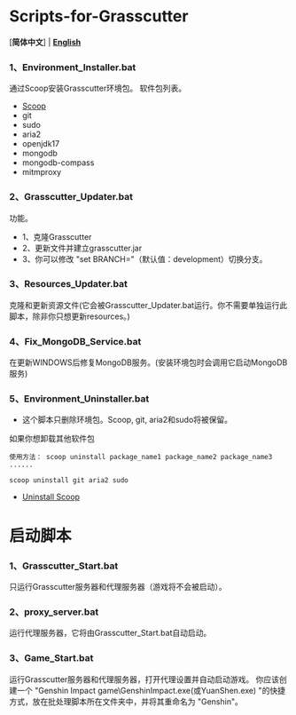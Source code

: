 # Scripts-for-Grasscutter

[**简体中文**] | [**English**](README.md)
### 1、Environment_Installer.bat
通过Scoop安装Grasscutter环境包。
软件包列表。
- [Scoop](https://github.com/ScoopInstaller/Scoop)
- git
- sudo
- aria2
- openjdk17
- mongodb
- mongodb-compass
- mitmproxy

### 2、Grasscutter_Updater.bat
功能。
- 1、克隆Grasscutter
- 2、更新文件并建立grasscutter.jar
- 3、你可以修改 "set BRANCH="（默认值：development）切换分支。

### 3、Resources_Updater.bat
克隆和更新资源文件(它会被Grasscutter_Updater.bat运行。你不需要单独运行此脚本，除非你只想更新resources。)

### 4、Fix_MongoDB_Service.bat
在更新WINDOWS后修复MongoDB服务。(安装环境包时会调用它启动MongoDB服务)

### 5、Environment_Uninstaller.bat

- 这个脚本只删除环境包。Scoop, git, aria2和sudo将被保留。

如果你想卸载其他软件包 

```
使用方法： scoop uninstall package_name1 package_name2 package_name3 ......

scoop uninstall git aria2 sudo

```
- [Uninstall Scoop](https://github.com/ScoopInstaller/Scoop/wiki/Uninstalling-Scoop)

# 启动脚本

### 1、Grasscutter_Start.bat
只运行Grasscutter服务器和代理服务器（游戏将不会被启动）。

### 2、proxy_server.bat
运行代理服务器，它将由Grasscutter_Start.bat自动启动。

### 3、Game_Start.bat
运行Grasscutter服务器和代理服务器，打开代理设置并自动启动游戏。
你应该创建一个 "Genshin Impact game\GenshinImpact.exe(或YuanShen.exe) "的快捷方式，放在批处理脚本所在文件夹中，并将其重命名为 "Genshin"。
